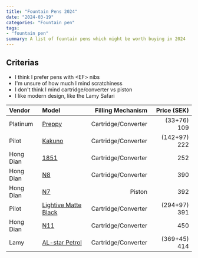 ```yaml
---
title: "Fountain Pens 2024"
date: "2024-03-19"
categories: "Fountain pen"
tags:
- "fountain pen"
summary: A list of fountain pens which might be worth buying in 2024
---
```


## Criterias

* I think I prefer pens with \<EF\> nibs
* I'm unsure of how much I mind scratchiness
* I don't think I mind cartridge/converter vs piston
* I like modern design, like the Lamy Safari

| **Vendor** |                                                         **Model**                                                        | **Filling Mechanism** | **Price (SEK)** |
|:-----------|:-------------------------------------------------------------------------------------------------------------------------|----------------------:|----------------:|
| Platinum   | [Preppy](https://penstore.se/platinum/preppy-ef-02-reservoarpenna)                                                       |   Cartridge/Converter |     (33+76) 109 |
| Pilot      | [Kakuno](https://www.stiloestile.com/en/fountain-pens/pilot-kakuno-fountain-pen-clear-demonstrator)                      |   Cartridge/Converter |    (142+97) 222 |
| Hong Dian  | [1851](https://www.amazon.se/-/en/Forest-Fountain-Classic-Converter-Hongdian/dp/B081S3RL7V)                              |   Cartridge/Converter |             252 |
| Hong Dian  | [N8](https://www.amazon.se/-/en/Hongdian-Fountain-Iridium-Carving-Converter/dp/B0BJKJ6L7Q)                               |   Cartridge/Converter |             390 |
| Hong Dian  | [N7](https://www.amazon.se/-/en/Hongdian-Fountain-Iridium-Classic-Writing/dp/B09V12TSV6)                                 |                Piston |             392 |
| Pilot      | [Lightive Matte Black](https://www.stiloestile.com/en/fountain-pens/entry-level/pilot-lightive-fountain-pen-black-matte) |   Cartridge/Converter |    (294+97) 391 |
| Hong Dian  | [N11](https://www.amazon.com/Hongdian-Fountain-Titanium-Coated-Octagonal-Geometric/dp/B0CN4Q7SXK)                        |   Cartridge/Converter |             450 |
| Lamy       | [AL-star Petrol](https://penstore.se/lamy/al-star-reservoar-petrol)                                                      |   Cartridge/Converter |    (369+45) 414 |

